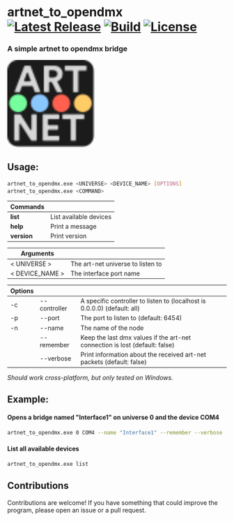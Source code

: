 # artnet_to_opendmx &emsp; [![Latest Release][crates-io-badge]][crates-io-url] [![Build][build-badge]]() [![License][license-badge]]()

[crates-io-badge]: https://img.shields.io/crates/v/artnet_to_opendmx.svg?style=for-the-badge
[crates-io-url]: https://crates.io/crates/artnet_to_opendmx
[build-badge]: https://img.shields.io/github/actions/workflow/status/daveiator/artnet_to_opendmx/build.yml?style=for-the-badge
[license-badge]: https://img.shields.io/crates/l/artnet_to_opendmx.svg?style=for-the-badge

 ### A simple artnet to opendmx bridge

<img src="assets/logo.svg" width="200" height="200" />


## Usage:
```bash
artnet_to_opendmx.exe <UNIVERSE> <DEVICE_NAME> [OPTIONS]
artnet_to_opendmx.exe <COMMAND>
```

| __Commands__ | |
| - | - |
| **list** | List available devices |
| **help** | Print a message |
| **version** | Print version |


| __Arguments__ | |
| - | - |
| < UNIVERSE > | The art-net universe to listen to |
| < DEVICE_NAME > | The interface port name |

| __Options__ | | |
| - | - | - |
| -c | --controller | A specific controller to listen to (localhost is 0.0.0.0) (default: all) |
| -p | --port | The port to listen to (default: 6454) |
| -n | --name | The name of the node |
| | --remember | Keep the last dmx values if the art-net connection is lost (default: false) |
| | --verbose | Print information about the received art-net packets       (default: false) |

_Should work cross-platform, but only tested on Windows._

## Example:
#### Opens a bridge named "Interface1" on universe 0 and the device COM4
```bash
artnet_to_opendmx.exe 0 COM4 --name "Interface1" --remember --verbose
```

#### List all available devices
```bash
artnet_to_opendmx.exe list
```

## Contributions
Contributions are welcome! If you have something that could improve the program, please open an issue or a pull request.
